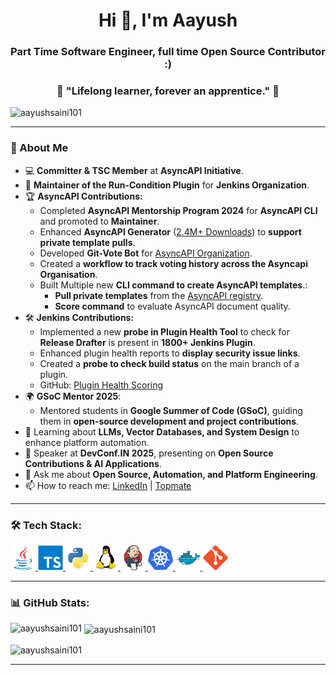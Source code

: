 <h1 align="center">Hi 👋, I'm Aayush</h1>
<h3 align="center">Part Time Software Engineer, full time Open Source Contributor :)</h3>
 <h3 align="center">📖 "Lifelong learner, forever an apprentice." 📖</h3>
<p align="left"> <img src="https://komarev.com/ghpvc/?username=aayushsaini101&label=Profile%20views&color=0e75b6&style=flat" alt="aayushsaini101" /> </p>

---

### 🚀 About Me
- 💻 **Committer & TSC Member** at **AsyncAPI Initiative**.
- 🔧 **Maintainer of the Run-Condition Plugin** for **Jenkins Organization**.
- 🏆 **AsyncAPI Contributions:**
  - Completed **AsyncAPI Mentorship Program 2024** for **AsyncAPI CLI** and promoted to **Maintainer**.
  - Enhanced **AsyncAPI Generator** ([2.4M+ Downloads](https://github.com/asyncapi/generator)) to **support private template pulls**.
  - Developed **Git-Vote Bot** for [AsyncAPI Organization](https://github.com/asyncapi).
  - Created a **workflow to track voting history across the Asyncapi Organisation**.
  - Built Multiple new **CLI command to create AsyncAPI templates**.:
    - **Pull private templates** from the [AsyncAPI registry](https://github.com/asyncapi/cli).
    - **Score command** to evaluate AsyncAPI document quality.
- 🛠 **Jenkins Contributions:**
  - Implemented a new **probe in Plugin Health Tool** to check for **Release Drafter** is present in **1800+ Jenkins Plugin**.
  - Enhanced plugin health reports to **display security issue links**.
  - Created a **probe to check build status** on the main branch of a plugin.
  - GitHub: [Plugin Health Scoring](https://github.com/jenkins-infra/plugin-health-scoring)
- 🌍 **GSoC Mentor 2025**:
  - Mentored students in **Google Summer of Code (GSoC)**, guiding them in **open-source development and project contributions**.
- 🌱 Learning about **LLMs, Vector Databases, and System Design** to enhance platform automation.
- 🎤 Speaker at **DevConf.IN 2025**, presenting on **Open Source Contributions & AI Applications**.
- 💬 Ask me about **Open Source, Automation, and Platform Engineering**.
- 📫 How to reach me: [LinkedIn](https://www.linkedin.com/in/aayush-saini-0a25931b1/) | [Topmate](https://topmate.io/aayush_saini)

---

<h3 align="left">🛠 Tech Stack:</h3>
<p align="left"> 
  <a href="https://www.java.com/" target="_blank"> <img src="https://raw.githubusercontent.com/devicons/devicon/master/icons/java/java-original.svg" alt="java" width="40" height="40"/> </a>
  <a href="https://www.typescriptlang.org/" target="_blank"> <img src="https://raw.githubusercontent.com/devicons/devicon/master/icons/typescript/typescript-original.svg" alt="typescript" width="40" height="40"/> </a>
  <a href="https://www.python.org" target="_blank"> <img src="https://raw.githubusercontent.com/devicons/devicon/master/icons/python/python-original.svg" alt="python" width="40" height="40"/> </a>  
  <a href="https://www.linux.org/" target="_blank"> <img src="https://raw.githubusercontent.com/devicons/devicon/master/icons/linux/linux-original.svg" alt="linux" width="40" height="40"/> </a> 
  <a href="https://www.jenkins.io/" target="_blank"> <img src="https://raw.githubusercontent.com/devicons/devicon/master/icons/jenkins/jenkins-original.svg" alt="jenkins" width="40" height="40"/> </a> 
  <a href="https://kubernetes.io/" target="_blank"> <img src="https://raw.githubusercontent.com/devicons/devicon/master/icons/kubernetes/kubernetes-plain.svg" alt="kubernetes" width="40" height="40"/> </a> 
  <a href="https://www.docker.com/" target="_blank"> <img src="https://raw.githubusercontent.com/devicons/devicon/master/icons/docker/docker-original.svg" alt="docker" width="40" height="40"/> </a> 
  <a href="https://git-scm.com/" target="_blank"> <img src="https://raw.githubusercontent.com/devicons/devicon/master/icons/git/git-original.svg" alt="git" width="40" height="40"/> </a> 
</p>

---

<h3 align="left">📊 GitHub Stats:</h3>
<p><img align="left" src="https://github-readme-stats.vercel.app/api/top-langs?username=aayushsaini101&show_icons=true&locale=en&layout=compact" alt="aayushsaini101" /></p>
<p>&nbsp;<img align="center" src="https://github-readme-stats.vercel.app/api?username=aayushsaini101&show_icons=true&locale=en" alt="aayushsaini101" /></p>
<p><img align="center" src="https://github-readme-streak-stats.herokuapp.com/?user=aayushsaini101&" alt="aayushsaini101" /></p>

---
